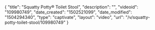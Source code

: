 {
    "title": "Squatty Potty&reg; Toilet Stool",
    "description": "",
    "videoid": "109980749",
    "date_created": "1502521099",
    "date_modified": "1504294340",
    "type": "captivate",
    "layout": "video",
    "url": "\/v\/squatty-potty-toilet-stool\/109980749"
}